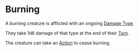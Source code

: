 # Burning

A burning creature is afflicted with an ongoing [Damage Type](../Combat/Damage/Damage%20Types/{Damage%20Types}.md).

They take 1d6 damage of that type at the end of their [Turn](../Core%20Procedures/Turn.md).

The creature can take an [Action](../Core%20Procedures/Action.md) to cease burning.
